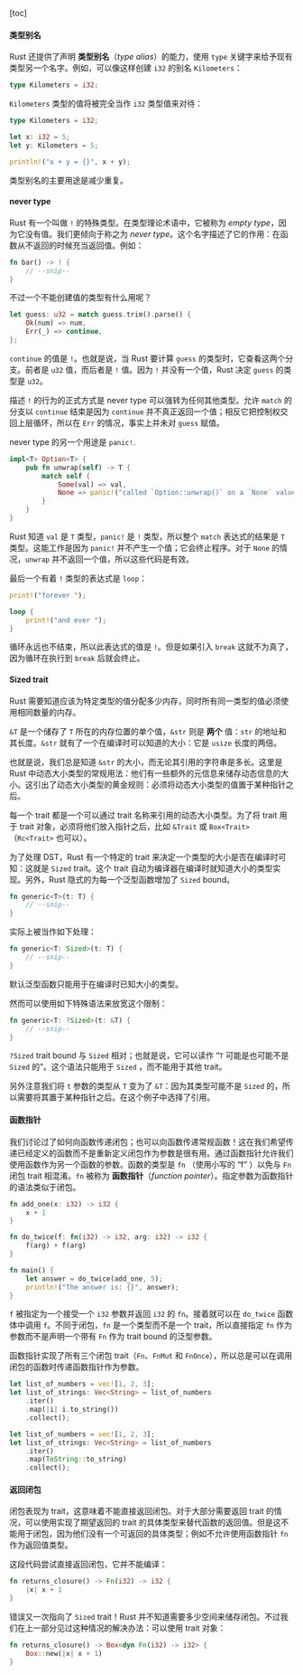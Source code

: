 [toc]

#### 类型别名

Rust 还提供了声明 **类型别名**（*type alias*）的能力，使用 `type` 关键字来给予现有类型另一个名字。例如，可以像这样创建 `i32` 的别名 `Kilometers`：

```rust
type Kilometers = i32;
```

`Kilometers` 类型的值将被完全当作 `i32` 类型值来对待：

```rust
type Kilometers = i32;

let x: i32 = 5;
let y: Kilometers = 5;

println!("x + y = {}", x + y);
```

类型别名的主要用途是减少重复。

#### never type

Rust 有一个叫做 `!` 的特殊类型。在类型理论术语中，它被称为 *empty type*，因为它没有值。我们更倾向于称之为 *never type*。这个名字描述了它的作用：在函数从不返回的时候充当返回值。例如：

```rust
fn bar() -> ! {
    // --snip--
}
```

不过一个不能创建值的类型有什么用呢？

```rust
let guess: u32 = match guess.trim().parse() {
    Ok(num) => num,
    Err(_) => continue,
};
```

`continue` 的值是 `!`。也就是说，当 Rust 要计算 `guess` 的类型时，它查看这两个分支。前者是 `u32` 值，而后者是 `!` 值。因为 `!` 并没有一个值，Rust 决定 `guess` 的类型是 `u32`。

描述 `!` 的行为的正式方式是 never type 可以强转为任何其他类型。允许 `match` 的分支以 `continue` 结束是因为 `continue` 并不真正返回一个值；相反它把控制权交回上层循环，所以在 `Err` 的情况，事实上并未对 `guess` 赋值。

never type 的另一个用途是 `panic!`.

```rust
impl<T> Option<T> {
    pub fn unwrap(self) -> T {
        match self {
            Some(val) => val,
            None => panic!("called `Option::unwrap()` on a `None` value"),
        }
    }
}
```

Rust 知道 `val` 是 `T` 类型，`panic!` 是 `!` 类型，所以整个 `match` 表达式的结果是 `T` 类型。这能工作是因为 `panic!` 并不产生一个值；它会终止程序。对于 `None` 的情况，`unwrap` 并不返回一个值，所以这些代码是有效。

最后一个有着 `!` 类型的表达式是 `loop`：

```rust
print!("forever ");

loop {
    print!("and ever ");
}
```

循环永远也不结束，所以此表达式的值是 `!`。但是如果引入 `break` 这就不为真了，因为循环在执行到 `break` 后就会终止。

#### Sized trait

Rust 需要知道应该为特定类型的值分配多少内存，同时所有同一类型的值必须使用相同数量的内存。

`&T` 是一个储存了 `T` 所在的内存位置的单个值，`&str` 则是 **两个** 值：`str` 的地址和其长度。`&str` 就有了一个在编译时可以知道的大小：它是 `usize` 长度的两倍。

也就是说，我们总是知道 `&str` 的大小，而无论其引用的字符串是多长。这里是 Rust 中动态大小类型的常规用法：他们有一些额外的元信息来储存动态信息的大小。这引出了动态大小类型的黄金规则：必须将动态大小类型的值置于某种指针之后。

每一个 trait 都是一个可以通过 trait 名称来引用的动态大小类型。为了将 trait 用于 trait 对象，必须将他们放入指针之后，比如 `&Trait` 或 `Box<Trait>`（`Rc<Trait>` 也可以）。

为了处理 DST，Rust 有一个特定的 trait 来决定一个类型的大小是否在编译时可知：这就是 `Sized` trait。这个 trait 自动为编译器在编译时就知道大小的类型实现。另外，Rust 隐式的为每一个泛型函数增加了 `Sized` bound。

```rust
fn generic<T>(t: T) {
    // --snip--
}
```

实际上被当作如下处理：

```rust
fn generic<T: Sized>(t: T) {
    // --snip--
}
```

默认泛型函数只能用于在编译时已知大小的类型。

然而可以使用如下特殊语法来放宽这个限制：

```rust
fn generic<T: ?Sized>(t: &T) {
    // --snip--
}
```

`?Sized` trait bound 与 `Sized` 相对；也就是说，它可以读作 “`T` 可能是也可能不是 `Sized` 的”。这个语法只能用于 `Sized` ，而不能用于其他 trait。

另外注意我们将 `t` 参数的类型从 `T` 变为了 `&T`：因为其类型可能不是 `Sized` 的，所以需要将其置于某种指针之后。在这个例子中选择了引用。

#### 函数指针

我们讨论过了如何向函数传递闭包；也可以向函数传递常规函数！这在我们希望传递已经定义的函数而不是重新定义闭包作为参数是很有用。通过函数指针允许我们使用函数作为另一个函数的参数。函数的类型是 `fn` （使用小写的 “f” ）以免与 `Fn` 闭包 trait 相混淆。`fn` 被称为 **函数指针**（*function pointer*）。指定参数为函数指针的语法类似于闭包。

```rust
fn add_one(x: i32) -> i32 {
    x + 1
}

fn do_twice(f: fn(i32) -> i32, arg: i32) -> i32 {
    f(arg) + f(arg)
}

fn main() {
    let answer = do_twice(add_one, 5);
    println!("The answer is: {}", answer);
}
```

`f` 被指定为一个接受一个 `i32` 参数并返回 `i32` 的 `fn`。接着就可以在 `do_twice` 函数体中调用 `f`。不同于闭包，`fn` 是一个类型而不是一个 trait，所以直接指定 `fn` 作为参数而不是声明一个带有 `Fn` 作为 trait bound 的泛型参数。

函数指针实现了所有三个闭包 trait（`Fn`、`FnMut` 和 `FnOnce`），所以总是可以在调用闭包的函数时传递函数指针作为参数。

```rust
let list_of_numbers = vec![1, 2, 3];
let list_of_strings: Vec<String> = list_of_numbers
    .iter()
    .map(|i| i.to_string())
    .collect();

let list_of_numbers = vec![1, 2, 3];
let list_of_strings: Vec<String> = list_of_numbers
    .iter()
    .map(ToString::to_string)
    .collect();
```

#### 返回闭包

闭包表现为 trait，这意味着不能直接返回闭包。对于大部分需要返回 trait 的情况，可以使用实现了期望返回的 trait 的具体类型来替代函数的返回值。但是这不能用于闭包，因为他们没有一个可返回的具体类型；例如不允许使用函数指针 `fn` 作为返回值类型。

这段代码尝试直接返回闭包，它并不能编译：

```rust
fn returns_closure() -> Fn(i32) -> i32 {
    |x| x + 1
}
```

错误又一次指向了 `Sized` trait！Rust 并不知道需要多少空间来储存闭包。不过我们在上一部分见过这种情况的解决办法：可以使用 trait 对象：

```rust
fn returns_closure() -> Box<dyn Fn(i32) -> i32> {
    Box::new(|x| x + 1)
}
```

